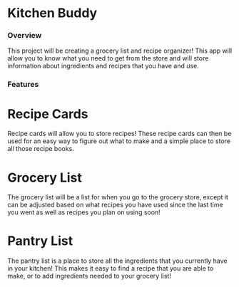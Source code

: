 # Kitchen Buddy

### Overview
This project will be creating a grocery list and recipe organizer! This app will allow you to know what you need to get from the store and will store information about ingredients and recipes that you have and use. 

### Features

# Recipe Cards
Recipe cards will allow you to store recipes! These recipe cards can then be used for an easy way to figure out what to make and a simple place to store all those recipe books.

# Grocery List
The grocery list will be a list for when you go to the grocery store, except it can be adjusted based on what recipes you have used since the last time you went as well as recipes you plan on using soon!

# Pantry List
The pantry list is a place to store all the ingredients that you currently have in your kitchen! This makes it easy to find a recipe that you are able to make, or to add ingredients needed to your grocery list!